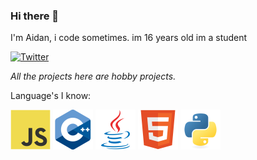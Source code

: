 ### Hi there 👋
I'm Aidan,
i code sometimes.
im 16 years old
im a student

[![Twitter](https://img.shields.io/badge/-Twitter-blue?style=flat&logo=twitter&logoColor=white)](https://twitter.com/SiIverAidan)

_All the projects here are hobby projects._

Language's I know:

<code><img height="64" src="https://github.com/devicons/devicon/blob/master/icons/javascript/javascript-original.svg"></code>
<code><img height="64" src="https://github.com/devicons/devicon/blob/master/icons/cplusplus/cplusplus-original.svg"></code>
<code><img height="64" src="https://github.com/devicons/devicon/blob/master/icons/java/java-original.svg"></code>
<code><img height="64" src="https://github.com/devicons/devicon/blob/master/icons/html5/html5-original.svg"></code>
<code><img height="64" src="https://github.com/devicons/devicon/blob/master/icons/python/python-original.svg"></code>
